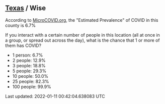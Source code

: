 
## [Texas](/united-states/texas) / Wise

According to [MicroCOVID.org](http://microcovid.org),
the "Estimated Prevalence" of COVID in this county is 6.7%

If you interact with a certain number of people in this location
(all at once in a group, or spread out across the day), what is the chance that
1 or more of them has COVID?

- 1 person: 6.7%
- 2 people: 12.9%
- 3 people: 18.8%
- 5 people: 29.3%
- 10 people: 50.0%
- 25 people: 82.3%
- 100 people: 99.9%

Last updated: 2022-01-11 00:42:04.638083 UTC
